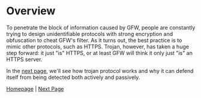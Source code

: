 # Overview

To penetrate the block of information caused by GFW, people are constantly trying to design unidentifiable protocols with strong encryption and obfuscation to cheat GFW's filter. As it turns out, the best practice is to mimic other protocols, such as HTTPS. Trojan, however, has taken a huge step forward: it just "is" HTTPS, or at least GFW will think it only just "is" an HTTPS server.

In the [next page](protocol), we'll see how trojan protocol works and why it can defend itself from being detected both actively and passively.

[Homepage](.) | [Next Page](protocol)
